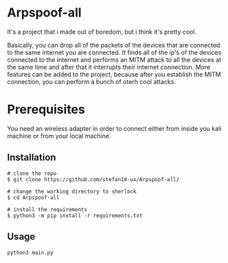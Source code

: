 # Arpspoof-all
It's a project that i made out of boredom, but i think it's pretty cool.

Basically, you can drop all of the packets of the devices that are connected to the same internet you are connected. It finds all of the ip's of the devices connected to the internet and performs an MITM attack to all the devices at the same time and after that it interrupts their internet connection.
More features can be added to the project, because after you establish the MITM connection, you can perform a bunch of oterh cool attacks.

# Prerequisites
You need an wireless adapter in order to connect either from inside you kali machine or from your local machine.

## Installation

```console
# clone the repo
$ git clone https://github.com/stefan18-ux/Arpspoof-all/

# change the working directory to sherlock
$ cd Arpspoof-all

# install the requirements
$ python3 -m pip install -r requirements.txt
```
## Usage

```
python3 main.py
```
